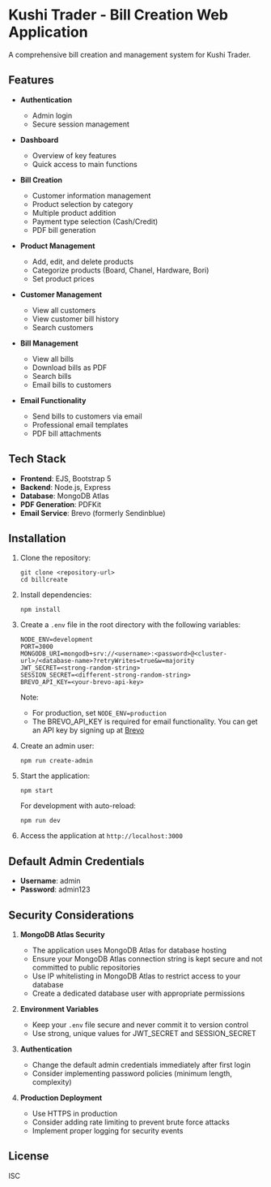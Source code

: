# Kushi Trader - Bill Creation Web Application

A comprehensive bill creation and management system for Kushi Trader.

## Features

- **Authentication**
  - Admin login
  - Secure session management

- **Dashboard**
  - Overview of key features
  - Quick access to main functions

- **Bill Creation**
  - Customer information management
  - Product selection by category
  - Multiple product addition
  - Payment type selection (Cash/Credit)
  - PDF bill generation

- **Product Management**
  - Add, edit, and delete products
  - Categorize products (Board, Chanel, Hardware, Bori)
  - Set product prices

- **Customer Management**
  - View all customers
  - View customer bill history
  - Search customers

- **Bill Management**
  - View all bills
  - Download bills as PDF
  - Search bills
  - Email bills to customers

- **Email Functionality**
  - Send bills to customers via email
  - Professional email templates
  - PDF bill attachments

## Tech Stack

- **Frontend**: EJS, Bootstrap 5
- **Backend**: Node.js, Express
- **Database**: MongoDB Atlas
- **PDF Generation**: PDFKit
- **Email Service**: Brevo (formerly Sendinblue)

## Installation

1. Clone the repository:
   ```
   git clone <repository-url>
   cd billcreate
   ```

2. Install dependencies:
   ```
   npm install
   ```

3. Create a `.env` file in the root directory with the following variables:
   ```
   NODE_ENV=development
   PORT=3000
   MONGODB_URI=mongodb+srv://<username>:<password>@<cluster-url>/<database-name>?retryWrites=true&w=majority
   JWT_SECRET=<strong-random-string>
   SESSION_SECRET=<different-strong-random-string>
   BREVO_API_KEY=<your-brevo-api-key>
   ```

   Note:
   - For production, set `NODE_ENV=production`
   - The BREVO_API_KEY is required for email functionality. You can get an API key by signing up at [Brevo](https://www.brevo.com/)

4. Create an admin user:
   ```
   npm run create-admin
   ```

5. Start the application:
   ```
   npm start
   ```

   For development with auto-reload:
   ```
   npm run dev
   ```

6. Access the application at `http://localhost:3000`

## Default Admin Credentials

- **Username**: admin
- **Password**: admin123

## Security Considerations

1. **MongoDB Atlas Security**
   - The application uses MongoDB Atlas for database hosting
   - Ensure your MongoDB Atlas connection string is kept secure and not committed to public repositories
   - Use IP whitelisting in MongoDB Atlas to restrict access to your database
   - Create a dedicated database user with appropriate permissions

2. **Environment Variables**
   - Keep your `.env` file secure and never commit it to version control
   - Use strong, unique values for JWT_SECRET and SESSION_SECRET

3. **Authentication**
   - Change the default admin credentials immediately after first login
   - Consider implementing password policies (minimum length, complexity)

4. **Production Deployment**
   - Use HTTPS in production
   - Consider adding rate limiting to prevent brute force attacks
   - Implement proper logging for security events

## License

ISC

